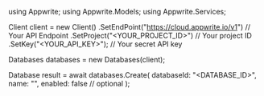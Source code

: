 using Appwrite;
using Appwrite.Models;
using Appwrite.Services;

Client client = new Client()
    .SetEndPoint("https://cloud.appwrite.io/v1") // Your API Endpoint
    .SetProject("&lt;YOUR_PROJECT_ID&gt;") // Your project ID
    .SetKey("&lt;YOUR_API_KEY&gt;"); // Your secret API key

Databases databases = new Databases(client);

Database result = await databases.Create(
    databaseId: "<DATABASE_ID>",
    name: "<NAME>",
    enabled: false // optional
);